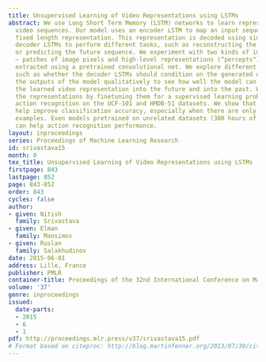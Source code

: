 ```yaml
---
title: Unsupervised Learning of Video Representations using LSTMs
abstract: We use Long Short Term Memory (LSTM) networks to learn representations of
  video sequences. Our model uses an encoder LSTM to map an input sequence into a
  fixed length representation. This representation is decoded using single or multiple
  decoder LSTMs to perform different tasks, such as reconstructing the input sequence,
  or predicting the future sequence. We experiment with two kinds of input sequences
  – patches of image pixels and high-level representations (“percepts") of video frames
  extracted using a pretrained convolutional net. We explore different design choices
  such as whether the decoder LSTMs should condition on the generated output. We analyze
  the outputs of the model qualitatively to see how well the model can extrapolate
  the learned video representation into the future and into the past. We further evaluate
  the representations by finetuning them for a supervised learning problem – human
  action recognition on the UCF-101 and HMDB-51 datasets. We show that the representations
  help improve classification accuracy, especially when there are only few training
  examples. Even models pretrained on unrelated datasets (300 hours of YouTube videos)
  can help action recognition performance.
layout: inproceedings
series: Proceedings of Machine Learning Research
id: srivastava15
month: 0
tex_title: Unsupervised Learning of Video Representations using LSTMs
firstpage: 843
lastpage: 852
page: 843-852
order: 843
cycles: false
author:
- given: Nitish
  family: Srivastava
- given: Elman
  family: Mansimov
- given: Ruslan
  family: Salakhudinov
date: 2015-06-01
address: Lille, France
publisher: PMLR
container-title: Proceedings of the 32nd International Conference on Machine Learning
volume: '37'
genre: inproceedings
issued:
  date-parts:
  - 2015
  - 6
  - 1
pdf: http://proceedings.mlr.press/v37/srivastava15.pdf
# Format based on citeproc: http://blog.martinfenner.org/2013/07/30/citeproc-yaml-for-bibliographies/
---
```

